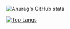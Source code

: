 ![Anurag's GitHub stats](https://github-readme-stats.vercel.app/api?username=Arthapz&show_icons=true&theme=github_dark)

[![Top Langs](https://github-readme-stats.vercel.app/api/top-langs/?username=Arthapz&langs_count=8&layout=compact&theme=github_dark)](https://github.com/anuraghazra/github-readme-stats)
